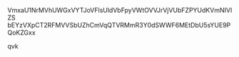 VmxaU1NrMVhUWGxVYTJoVFlsUldVbFpyVWtOVVJrVjVUbFZPYUdKVmNIVlZS
bEYzVXpCT2RFMVVSbUZhCmVqQTVRMmR3Y0dSWWF6MEtDbU5sYUE9PQoKZGxx

qvk